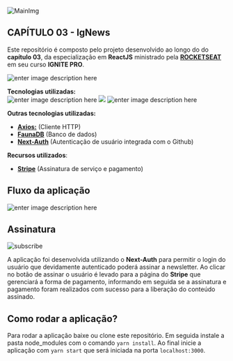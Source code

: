 
![MainImg](https://res.cloudinary.com/dloadb2bx/image/upload/v1635994845/0ff8ac80-8026-11eb-8ed1-e8b77764fbcd_el3ft3.png)

  

  

## CAPÍTULO 03 - IgNews

  

  

Este repositório é composto pelo projeto desenvolvido ao longo do do **capítulo 03**, da especialização em **ReactJS** ministrado pela **[ROCKETSEAT](https://www.rocketseat.com.br/)** em seu curso **IGNITE PRO**.

  

![enter image description here](https://res.cloudinary.com/dloadb2bx/image/upload/v1638628516/igNews_vdnbb4.png)

  

**Tecnologias utilizadas:** <br>![enter image description here](https://img.shields.io/badge/React-20232A?style=for-the-badge&logo=react&logoColor=61DAFB) ![ ](https://img.shields.io/badge/TypeScript-007ACC?style=for-the-badge&logo=typescript&logoColor=white) ![enter image description here](https://img.shields.io/badge/next.js-000000?style=for-the-badge&logo=nextdotjs&logoColor=white)

  

**Outras tecnologias utilizadas:**
- **[Axios:](https://github.com/axios/axios)** (Cliente HTTP)
- **[FaunaDB](https://fauna.com/)** (Banco de dados)
- **[Next-Auth](https://next-auth.js.org/)** (Autenticação de usuário integrada com o Github)

**Recursos utilizados**:
- **[Stripe](https://stripe.com/br)** (Assinatura de serviço e pagamento)
 

## Fluxo da aplicação

![enter image description here](https://res.cloudinary.com/dloadb2bx/image/upload/v1638628193/fluxo_ybe1c5.png)

  ## Assinatura
  ![subscribe](https://res.cloudinary.com/dloadb2bx/image/upload/v1639261896/Subscribe_l94pnn.gif)

A aplicação foi desenvolvida utilizando o **Next-Auth** para permitir o login do usuário que devidamente autenticado poderá assinar a newsletter. Ao clicar no botão de assinar o usuário é levado para a página do **Stripe** que gerenciará a forma de pagamento, informando em seguida se a assinatura e pagamento foram realizados com sucesso para a liberação do conteúdo assinado. 

## Como rodar a aplicação?

Para rodar a aplicação baixe ou clone este repositório. Em seguida instale a pasta node_modules com o comando `yarn install`. Ao final inicie a aplicação com `yarn start` que será iniciada na porta `localhost:3000`.